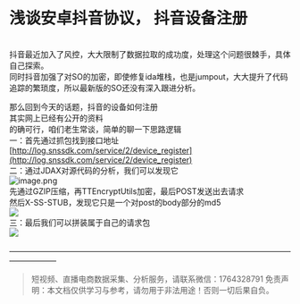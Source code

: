 # 浅谈安卓抖音协议， 抖音设备注册


<br />抖音最近加入了风控，大大限制了数据拉取的成功度，处理这个问题很棘手，具体自己探索。<br />同时抖音加强了对SO的加密，即使修复ida堆栈，也是jumpout，大大提升了代码追踪的繁琐度，所以最新版的SO还没有深入跟进分析。

那么回到今天的话题，抖音的设备如何注册<br />其实网上已经有公开的资料<br />的确可行，咱们老生常谈，简单的聊一下思路逻辑<br />一：首先通过抓包找到接口地址<br />[http://log.snssdk.com/service/2/device_register](http://log.snssdk.com/service/2/device_register)<br />二：通过JDAX对源代码的分析，我们可以发现它<br />![image.png](https://cdn.nlark.com/yuque/0/2020/png/97322/1607304537651-40bd16e4-0a14-4369-9ba4-f168a4364dd2.png#align=left&display=inline&height=195&margin=%5Bobject%20Object%5D&name=image.png&originHeight=390&originWidth=1228&size=126090&status=done&style=none&width=614)<br />先通过GZIP压缩，再TTEncryptUtils加密，最后POST发送出去请求<br />然后X-SS-STUB，发现它只是一个对post的body部分的md5<br />![](https://cdn.nlark.com/yuque/0/2020/png/97322/1607304522293-825c9cd9-b676-4811-a73a-93d81d575280.png#align=left&display=inline&height=65&margin=%5Bobject%20Object%5D&originHeight=65&originWidth=434&size=0&status=done&style=none&width=434)<br />三：最后我们可以拼装属于自己的请求包<br />![](https://cdn.nlark.com/yuque/0/2020/png/97322/1607304522223-2f1048d4-74d1-4589-b923-10389246c253.png#align=left&display=inline&height=172&margin=%5Bobject%20Object%5D&originHeight=172&originWidth=554&size=0&status=done&style=none&width=554)<br />
<br />——————————————————————————————————————————

>
> 短视频、直播电商数据采集、分析服务，请联系微信：1764328791
> 免责声明：本文档仅供学习与参考，请勿用于非法用途！否则一切后果自负。
> 
